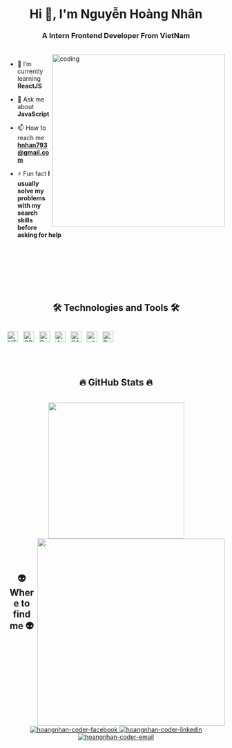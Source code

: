 <h1 align="center">Hi 👋, I'm Nguyễn Hoàng Nhân</h1>
<h3 align="center">A Intern Frontend Developer From VietNam</h3>
<br>
<img align="right" alt="coding" width="400" src="https://cdn.dribbble.com/users/1162077/screenshots/5403918/focus-animation.gif"/>

- 🌱 I’m currently learning **ReactJS**

- 💬 Ask me about **JavaScript**

- 📫 How to reach me **hnhan793@gmail.com**

- ⚡ Fun fact **I usually solve my problems with my search skills before asking for help**

<br><br><br><br><br><br>

<h2 align="center">🛠 Technologies and Tools 🛠</h2>
<br>
<!-- https://simpleicons.org/ -->
<span><img src="https://img.shields.io/badge/HTML5-282C34?logo=html5&logoColor=E34F26" alt="HTML5 logo" title="HTML5" height="25" /></span>
&nbsp;
<span><img src="https://img.shields.io/badge/CSS3-282C34?logo=css3&logoColor=1572B6" alt="CSS3 logo" title="CSS3" height="25" /></span>
&nbsp;
<span><img src="https://img.shields.io/badge/Bootstrap-282C34?logo=bootstrap&logoColor=7952B3" alt="Bootstrap logo" title="Bootstrap" height="25" /></span>
&nbsp;
<span><img src="https://img.shields.io/badge/JavaScript-282C34?logo=javascript&logoColor=F7DF1E" alt="JavaScript logo" title="JavaScript" height="25" /></span>
&nbsp;
<span><img src="https://img.shields.io/badge/Sass-282C34?logo=sass&logoColor=CC6699" alt="SASS logo" title="SASS" height="25" /></span>
&nbsp;
<span><img src="https://img.shields.io/badge/git-282C34?logo=git&logoColor=F05032" alt="git logo" title="git" height="25" /></span>
&nbsp;
<span><img src="https://img.shields.io/badge/ReactJS-282C34?logo=react&logoColor=61DAFB" alt="ReactJS logo" title="ReactJS" height="25" /></span>

<br><br>
<h2 align="center">🔥 GitHub Stats 🔥</h2>
<!-- https://github.com/anuraghazra/github-readme-stats -->
<br>
<div align=center>
  <a href="#" title="Trungquandev">
    <img width="315" align="center" src="https://github-readme-stats.vercel.app/api/top-langs/?username=christianDev2k&hide=c%23,powershell,Mathematica,Ruby,Objective-C,Objective-C%2b%2b,Cuda&title_color=61dafb&text_color=ffffff&icon_color=61dafb&bg_color=20232a&langs_count=8&layout=compact&border_color=61dafb&hide_border=true" />
  </a>
  <a href="#" title="Trungquandev">
    <img align="right" width="434" src="https://github-readme-stats.vercel.app/api?username=christianDev2k&show_icons=true&theme=react&border_color=61dafb&hide_border=true" />
  </a>
</div>

<br><br>
<h2 align="center">👽 Where to find me 👽</h2>
<br>
<!-- https://icons8.com -->
<div align="center">
  <a href="https://facebook.com/hoang.nhan.2000/" target="blank">
    <img src="https://img.icons8.com/bubbles/100/000000/facebook-new.png" alt="hoangnhan-coder-facebook" />
  </a>
  <a href="https://www.linkedin.com/in/hnhancoder/" target="blank">
    <img src="https://img.icons8.com/bubbles/100/000000/linkedin.png" alt="hoangnhan-coder-linkedin" />
  </a>
  <a href="mailto:hnhan793@gmail.com" target="top">
    <img src="https://img.icons8.com/bubbles/100/000000/apple-mail.png" alt="hoangnhan-coder-email" />
  </a>
</div>
